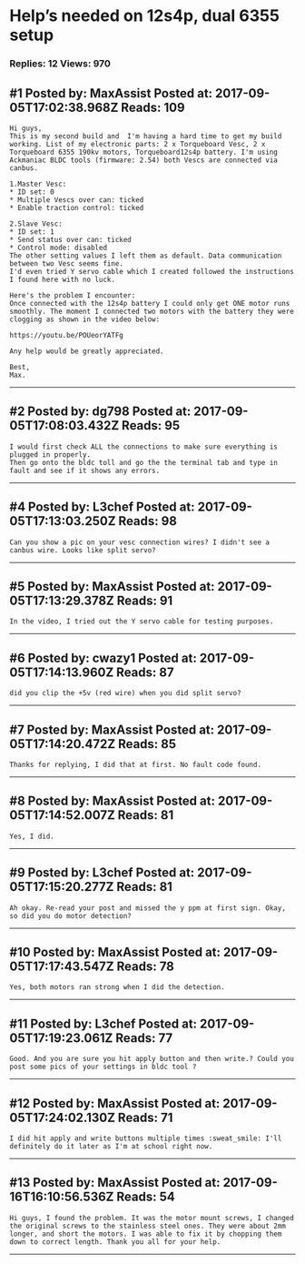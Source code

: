 # Help&rsquo;s needed on 12s4p, dual 6355 setup

### Replies: 12 Views: 970

## \#1 Posted by: MaxAssist Posted at: 2017-09-05T17:02:38.968Z Reads: 109

```
Hi guys,
This is my second build and  I'm having a hard time to get my build working. List of my electronic parts: 2 x Torqueboard Vesc, 2 x Torqueboard 6355 190kv motors, Torqueboard12s4p battery. I'm using Ackmaniac BLDC tools (firmware: 2.54) both Vescs are connected via canbus.

1.Master Vesc: 
* ID set: 0
* Multiple Vescs over can: ticked
* Enable traction control: ticked

2.Slave Vesc: 
* ID set: 1 
* Send status over can: ticked
* Control mode: disabled 
The other setting values I left them as default. Data communication between two Vesc seems fine.
I'd even tried Y servo cable which I created followed the instructions I found here with no luck.

Here's the problem I encounter:
Once connected with the 12s4p battery I could only get ONE motor runs smoothly. The moment I connected two motors with the battery they were clogging as shown in the video below:

https://youtu.be/POUeorYATFg

Any help would be greatly appreciated.

Best,
Max.
```

---
## \#2 Posted by: dg798 Posted at: 2017-09-05T17:08:03.432Z Reads: 95

```
I would first check ALL the connections to make sure everything is plugged in properly.
Then go onto the bldc toll and go the the terminal tab and type in fault and see if it shows any errors.
```

---
## \#4 Posted by: L3chef Posted at: 2017-09-05T17:13:03.250Z Reads: 98

```
Can you show a pic on your vesc connection wires? I didn't see a canbus wire. Looks like split servo?
```

---
## \#5 Posted by: MaxAssist Posted at: 2017-09-05T17:13:29.378Z Reads: 91

```
In the video, I tried out the Y servo cable for testing purposes.
```

---
## \#6 Posted by: cwazy1 Posted at: 2017-09-05T17:14:13.960Z Reads: 87

```
did you clip the +5v (red wire) when you did split servo?
```

---
## \#7 Posted by: MaxAssist Posted at: 2017-09-05T17:14:20.472Z Reads: 85

```
Thanks for replying, I did that at first. No fault code found.
```

---
## \#8 Posted by: MaxAssist Posted at: 2017-09-05T17:14:52.007Z Reads: 81

```
Yes, I did.
```

---
## \#9 Posted by: L3chef Posted at: 2017-09-05T17:15:20.277Z Reads: 81

```
Ah okay. Re-read your post and missed the y ppm at first sign. Okay, so did you do motor detection?
```

---
## \#10 Posted by: MaxAssist Posted at: 2017-09-05T17:17:43.547Z Reads: 78

```
Yes, both motors ran strong when I did the detection.
```

---
## \#11 Posted by: L3chef Posted at: 2017-09-05T17:19:23.061Z Reads: 77

```
Good. And you are sure you hit apply button and then write.? Could you post some pics of your settings in bldc tool ?
```

---
## \#12 Posted by: MaxAssist Posted at: 2017-09-05T17:24:02.130Z Reads: 71

```
I did hit apply and write buttons multiple times :sweat_smile: I'll definitely do it later as I'm at school right now.
```

---
## \#13 Posted by: MaxAssist Posted at: 2017-09-16T16:10:56.536Z Reads: 54

```
Hi guys, I found the problem. It was the motor mount screws, I changed the original screws to the stainless steel ones. They were about 2mm longer, and short the motors. I was able to fix it by chopping them down to correct length. Thank you all for your help.
```

---
